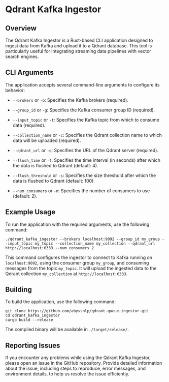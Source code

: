 # Qdrant Kafka Ingestor


## Overview

The Qdrant Kafka Ingestor is a Rust-based CLI application designed to ingest data from Kafka and upload it to a Qdrant database. This tool is particularly useful for integrating streaming data pipelines with vector search engines.



## CLI Arguments

The application accepts several command-line arguments to configure its behavior:

- `--brokers` or `-b`: Specifies the Kafka brokers (required).

- `--group_id` or `-g`: Specifies the Kafka consumer group ID (required).

- `--input_topic` or `-t`: Specifies the Kafka topic from which to consume data (required).

- `--collection_name` or `-c`: Specifies the Qdrant collection name to which data will be uploaded (required).

- `--qdrant_url` or `-q`: Specifies the URL of the Qdrant server (required).

- `--flush_time` or `-f`: Specifies the time interval (in seconds) after which the data is flushed to Qdrant (default: 4).

- `--flush_threshold` or `-s`: Specifies the size threshold after which the data is flushed to Qdrant (default: 100).

- `--num_consumers` or `-n`: Specifies the number of consumers to use (default: 2).

## Example Usage

To run the application with the required arguments, use the following command:

```shell
./qdrant_kafka_ingestor --brokers localhost:9092 --group_id my_group --input_topic my_topic --collection_name my_collection --qdrant_url http://localhost:6333 --num_consumers 2
```


This command configures the ingestor to connect to Kafka running on `localhost:9092`, using the consumer group `my_group`, and consuming messages from the topic `my_topic`. It will upload the ingested data to the Qdrant collection `my_collection` at `http://localhost:6333`.

## Building

To build the application, use the following command:

```shell
git clone https://github.com/abyssnlp/qdrant-queue-ingestor.git
cd qdrant_kafka_ingestor
cargo build --release
```


The compiled binary will be available in `./target/release/`.


## Reporting Issues

If you encounter any problems while using the Qdrant Kafka Ingestor, please open an issue in the GitHub repository. Provide detailed information about the issue, including steps to reproduce, error messages, and environment details, to help us resolve the issue efficiently.